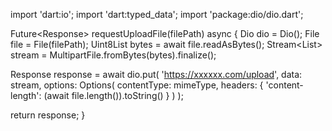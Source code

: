 import 'dart:io';
import 'dart:typed_data';
import 'package:dio/dio.dart';

Future<Response<dynamic>> requestUploadFile(filePath) async {
  Dio dio = Dio();
  File file = File(filePath);
  Uint8List bytes = await file.readAsBytes();
  Stream<List<int>> stream = MultipartFile.fromBytes(bytes).finalize();

  Response<dynamic> response = await dio.put(
    'https://xxxxxx.com/upload',
    data: stream,
    options: Options(
      contentType: mimeType,
      headers: {
        'content-length': (await file.length()).toString()
      }
    )
  );

  return response;
}